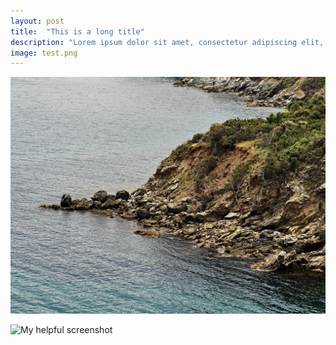 ```yaml
---
layout: post
title:  "This is a long title"
description: "Lorem ipsum dolor sit amet, consectetur adipiscing elit, sed do eiusmod tempor incididunt ut labore et dolore magna aliqua. Pellentesque habitant morbi tristique senectus et netus et malesuada fames. Sed sed risus pretium quam. Velit egestas dui id ornare arcu."
image: test.png
---
```


![My helpful screenshot](./assets/img/test-01.png)

![My helpful screenshot](./assets/img/test-02.png)